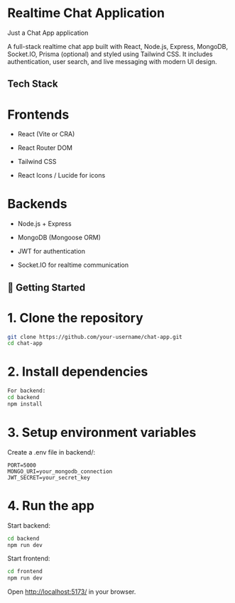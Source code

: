 # Realtime Chat Application

Just a Chat App application

A full-stack realtime chat app built with React, Node.js, Express, MongoDB, Socket.IO, Prisma (optional) and styled using Tailwind CSS.
It includes authentication, user search, and live messaging with modern UI design.

## Tech Stack

# Frontends

- React (Vite or CRA)

- React Router DOM

- Tailwind CSS

- React Icons / Lucide for icons

# Backends

- Node.js + Express

- MongoDB (Mongoose ORM)

- JWT for authentication

- Socket.IO for realtime communication

## 🚀 Getting Started

# 1. Clone the repository

```bash
git clone https://github.com/your-username/chat-app.git
cd chat-app
```

# 2. Install dependencies

```bash
For backend:
cd backend
npm install
```

# 3. Setup environment variables

Create a .env file in backend/:

```env
PORT=5000
MONGO_URI=your_mongodb_connection
JWT_SECRET=your_secret_key
```

# 4. Run the app

Start backend:

```bash
cd backend
npm run dev
```

Start frontend:

```bash
cd frontend
npm run dev
```

Open [http://localhost:5173/](http://localhost:5173/) in your browser.
